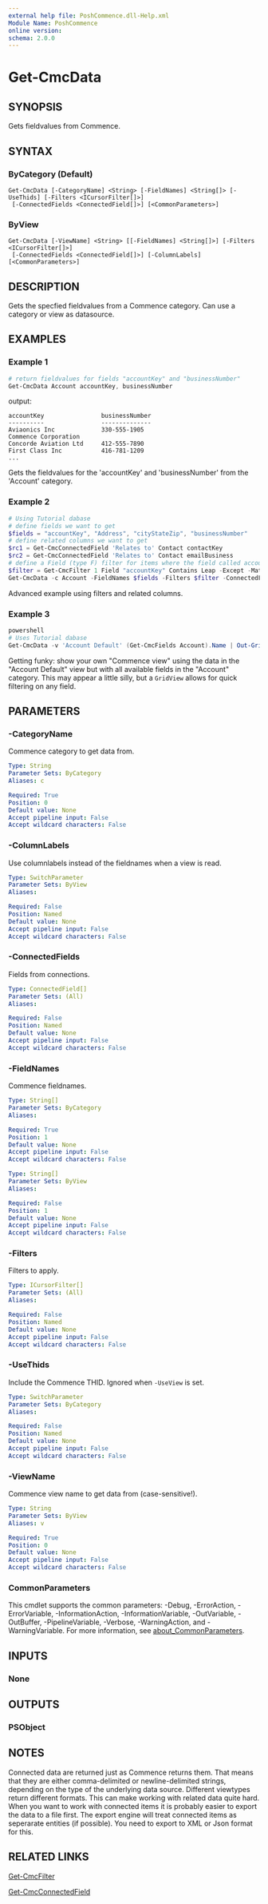 ```yaml
---
external help file: PoshCommence.dll-Help.xml
Module Name: PoshCommence
online version:
schema: 2.0.0
---
```


# Get-CmcData

## SYNOPSIS
Gets fieldvalues from Commence.

## SYNTAX

### ByCategory (Default)
```
Get-CmcData [-CategoryName] <String> [-FieldNames] <String[]> [-UseThids] [-Filters <ICursorFilter[]>]
 [-ConnectedFields <ConnectedField[]>] [<CommonParameters>]
```

### ByView
```
Get-CmcData [-ViewName] <String> [[-FieldNames] <String[]>] [-Filters <ICursorFilter[]>]
 [-ConnectedFields <ConnectedField[]>] [-ColumnLabels] [<CommonParameters>]
```

## DESCRIPTION
Gets the specfied fieldvalues from a Commence category. Can use a category or view as datasource.

## EXAMPLES

### Example 1
```powershell
# return fieldvalues for fields "accountKey" and "businessNumber"
Get-CmcData Account accountKey, businessNumber
```

output:
```
accountKey                businessNumber
----------                --------------
Aviaonics Inc             330-555-1905
Commence Corporation
Concorde Aviation Ltd     412-555-7890
First Class Inc           416-781-1209 
... 
```

Gets the fieldvalues for the 'accountKey' and 'businessNumber' from the 'Account' category.

### Example 2
```powershell
# Using Tutorial dabase
# define fields we want to get
$fields = "accountKey", "Address", "cityStateZip", "businessNumber"
# define related columns we want to get
$rc1 = Get-CmcConnectedField 'Relates to' Contact contactKey
$rc2 = Get-CmcConnectedField 'Relates to' Contact emailBusiness
# define a Field (type F) filter for items where the field called accountKey does not contain string 'Leap', case-sensitive
$filter = Get-CmcFilter 1 Field "accountKey" Contains Leap -Except -MatchCase
Get-CmcData -c Account -FieldNames $fields -Filters $filter -ConnectedFields $rc1, $rc2
```

Advanced example using filters and related columns.

### Example 3
```powershell
powershell
# Uses Tutorial dabase
Get-CmcData -v 'Account Default' (Get-CmcFields Account).Name | Out-GridView
```

Getting funky: show your own "Commence view" using the data in the "Account Default" view but with all available fields in the "Account" category. This may appear a little silly, but a `GridView` allows for quick filtering on any field.

## PARAMETERS

### -CategoryName
Commence category to get data from.

```yaml
Type: String
Parameter Sets: ByCategory
Aliases: c

Required: True
Position: 0
Default value: None
Accept pipeline input: False
Accept wildcard characters: False
```

### -ColumnLabels
Use columnlabels instead of the fieldnames when a view is read.

```yaml
Type: SwitchParameter
Parameter Sets: ByView
Aliases:

Required: False
Position: Named
Default value: None
Accept pipeline input: False
Accept wildcard characters: False
```

### -ConnectedFields
Fields from connections.

```yaml
Type: ConnectedField[]
Parameter Sets: (All)
Aliases:

Required: False
Position: Named
Default value: None
Accept pipeline input: False
Accept wildcard characters: False
```

### -FieldNames
Commence fieldnames.

```yaml
Type: String[]
Parameter Sets: ByCategory
Aliases:

Required: True
Position: 1
Default value: None
Accept pipeline input: False
Accept wildcard characters: False
```

```yaml
Type: String[]
Parameter Sets: ByView
Aliases:

Required: False
Position: 1
Default value: None
Accept pipeline input: False
Accept wildcard characters: False
```

### -Filters
Filters to apply.

```yaml
Type: ICursorFilter[]
Parameter Sets: (All)
Aliases:

Required: False
Position: Named
Default value: None
Accept pipeline input: False
Accept wildcard characters: False
```

### -UseThids
Include the Commence THID. Ignored when `-UseView` is set.

```yaml
Type: SwitchParameter
Parameter Sets: ByCategory
Aliases:

Required: False
Position: Named
Default value: None
Accept pipeline input: False
Accept wildcard characters: False
```

### -ViewName
Commence view name to get data from (case-sensitive!).

```yaml
Type: String
Parameter Sets: ByView
Aliases: v

Required: True
Position: 0
Default value: None
Accept pipeline input: False
Accept wildcard characters: False
```

### CommonParameters
This cmdlet supports the common parameters: -Debug, -ErrorAction, -ErrorVariable, -InformationAction, -InformationVariable, -OutVariable, -OutBuffer, -PipelineVariable, -Verbose, -WarningAction, and -WarningVariable. For more information, see [about_CommonParameters](http://go.microsoft.com/fwlink/?LinkID=113216).

## INPUTS

### None

## OUTPUTS

### PSObject
## NOTES
Connected data are returned just as Commence returns them. That means that they are either comma-delimited or newline-delimited strings, depending on the type of the underlying data source. Different viewtypes return different formats. This can make working with related data quite hard. When you want to work with connected items it is probably easier to export the data to a file first. The export engine will treat connected items as seperarate entities (if possible). You need to export to XML or Json format for this.

## RELATED LINKS

[Get-CmcFilter](Get-CmcFilter.md)

[Get-CmcConnectedField](Get-CmcConnectedField.md)